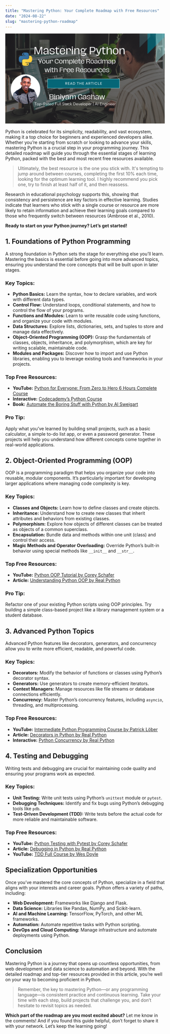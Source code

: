 ```yaml
---
title: "Mastering Python: Your Complete Roadmap with Free Resources"
date: "2024-08-22"
slug: "mastering-python-roadmap"
---
```


![Mastering Python Roadmap](images/mastering-python-roadmap-cover.png)

Python is celebrated for its simplicity, readability, and vast ecosystem, making it a top choice for beginners and experienced developers alike. Whether you’re starting from scratch or looking to advance your skills, mastering Python is a crucial step in your programming journey. This detailed roadmap will guide you through the essential stages of learning Python, packed with the best and most recent free resources available.

> Ultimately, the best resource is the one you stick with. It's tempting to jump around between courses, completing the first 10% each time, looking for the optimum learning tool. I highly recommend you pick one, try to finish at least half of it, and then reassess.

Research in educational psychology supports this, showing that consistency and persistence are key factors in effective learning. Studies indicate that learners who stick with a single course or resource are more likely to retain information and achieve their learning goals compared to those who frequently switch between resources (Ambrose et al., 2010).

**Ready to start on your Python journey? Let’s get started!**

## 1. Foundations of Python Programming

A strong foundation in Python sets the stage for everything else you’ll learn. Mastering the basics is essential before going into more advanced topics, ensuring you understand the core concepts that will be built upon in later stages.

### Key Topics:

- **Python Basics:** Learn the syntax, how to declare variables, and work with different data types.
- **Control Flow:** Understand loops, conditional statements, and how to control the flow of your programs.
- **Functions and Modules:** Learn to write reusable code using functions, and organize your code with modules.
- **Data Structures:** Explore lists, dictionaries, sets, and tuples to store and manage data effectively.
- **Object-Oriented Programming (OOP):** Grasp the fundamentals of classes, objects, inheritance, and polymorphism, which are key for writing scalable, maintainable code.
- **Modules and Packages:** Discover how to import and use Python libraries, enabling you to leverage existing tools and frameworks in your projects.

### Top Free Resources:

- **YouTube:** [Python for Everyone: From Zero to Hero 6 Hours Complete Course](https://www.youtube.com/watch?v=rfscVS0vtbw)
- **Interactive:** [Codecademy’s Python Course](https://www.codecademy.com/learn/learn-python-3)
- **Book:** [Automate the Boring Stuff with Python by Al Sweigart](https://automatetheboringstuff.com/)

### Pro Tip:

Apply what you’ve learned by building small projects, such as a basic calculator, a simple to-do list app, or even a password generator. These projects will help you understand how different concepts come together in real-world applications.

## 2. Object-Oriented Programming (OOP)

OOP is a programming paradigm that helps you organize your code into reusable, modular components. It’s particularly important for developing larger applications where managing code complexity is key.

### Key Topics:

- **Classes and Objects:** Learn how to define classes and create objects.
- **Inheritance:** Understand how to create new classes that inherit attributes and behaviors from existing classes.
- **Polymorphism:** Explore how objects of different classes can be treated as objects of a common superclass.
- **Encapsulation:** Bundle data and methods within one unit (class) and control their access.
- **Magic Methods and Operator Overloading:** Override Python’s built-in behavior using special methods like `__init__` and `__str__`.

### Top Free Resources:

- **YouTube:** [Python OOP Tutorial by Corey Schafer](https://www.youtube.com/playlist?list=PL-osiE80TeTsqhIuOqKhwlXsIBIdSeYtc)
- **Article:** [Understanding Python OOP by Real Python](https://realpython.com/python3-object-oriented-programming/)

### Pro Tip:

Refactor one of your existing Python scripts using OOP principles. Try building a simple class-based project like a library management system or a student database.

## 3. Advanced Python Topics

Advanced Python features like decorators, generators, and concurrency allow you to write more efficient, readable, and powerful code.

### Key Topics:

- **Decorators:** Modify the behavior of functions or classes using Python’s decorator syntax.
- **Generators:** Use generators to create memory-efficient iterators.
- **Context Managers:** Manage resources like file streams or database connections efficiently.
- **Concurrency:** Master Python’s concurrency features, including `asyncio`, threading, and multiprocessing.

### Top Free Resources:

- **YouTube:** [Intermediate Python Programming Course by Patrick Löber](https://youtu.be/HGOBQPFzWKo?si=aBPBnoac4OI-EUye)
- **Article:** [Decorators in Python by Real Python](https://realpython.com/courses/python-decorators-101/)
- **Interactive:** [Python Concurrency by Real Python](https://realpython.com/python-concurrency/)

## 4. Testing and Debugging

Writing tests and debugging are crucial for maintaining code quality and ensuring your programs work as expected.

### Key Topics:

- **Unit Testing:** Write unit tests using Python’s `unittest` module or `pytest`.
- **Debugging Techniques:** Identify and fix bugs using Python’s debugging tools like `pdb`.
- **Test-Driven Development (TDD):** Write tests before the actual code for more reliable and maintainable software.

### Top Free Resources:

- **YouTube:** [Python Testing with Pytest by Corey Schafer](https://www.youtube.com/watch?v=6tNS--WetLI)
- **Article:** [Debugging in Python by Real Python](https://realpython.com/python-debugging-pdb/)
- **YouTube:** [TDD Full Course by Wes Doyle](https://youtu.be/eAPmXQ0dC7Q)

## Specialization Opportunities

Once you’ve mastered the core concepts of Python, specialize in a field that aligns with your interests and career goals. Python offers a variety of paths, including:

- **Web Development:** Frameworks like Django and Flask.
- **Data Science:** Libraries like Pandas, NumPy, and Scikit-learn.
- **AI and Machine Learning:** TensorFlow, PyTorch, and other ML frameworks.
- **Automation:** Automate repetitive tasks with Python scripting.
- **DevOps and Cloud Computing:** Manage infrastructure and automate deployments using Python.

## Conclusion

Mastering Python is a journey that opens up countless opportunities, from web development and data science to automation and beyond. With the detailed roadmap and top-tier resources provided in this article, you’re well on your way to becoming proficient in Python.

> Remember, the key to mastering Python—or any programming language—is consistent practice and continuous learning. Take your time with each step, build projects that challenge you, and don’t hesitate to revisit topics as needed.

**Which part of the roadmap are you most excited about?** Let me know in the comments! And if you found this guide helpful, don’t forget to share it with your network. Let’s keep the learning going!
